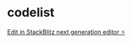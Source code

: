 # codelist

[Edit in StackBlitz next generation editor ⚡️](https://stackblitz.com/~/github.com/pabloasc/codelist)
